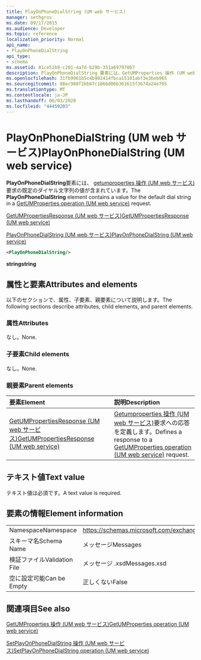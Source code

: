 ```yaml
---
title: PlayOnPhoneDialString (UM web サービス)
manager: sethgros
ms.date: 09/17/2015
ms.audience: Developer
ms.topic: reference
localization_priority: Normal
api_name:
- PlayOnPhoneDialString
api_type:
- schema
ms.assetid: 81ce51b9-c201-4a7d-b29b-351a697970b7
description: PlayOnPhoneDialString 要素には、GetUMProperties 操作 (UM web サービス) 要求の既定のダイヤル文字列の値が含まれています。
ms.openlocfilehash: 31fb9961b5c4b902414fbca15101abf3e3beb965
ms.sourcegitcommit: 88ec988f2bb67c1866d06b361615f3674a24e795
ms.translationtype: MT
ms.contentlocale: ja-JP
ms.lasthandoff: 06/03/2020
ms.locfileid: "44459203"
---
```

# <a name="playonphonedialstring-um-web-service"></a><span data-ttu-id="6c0da-103">PlayOnPhoneDialString (UM web サービス)</span><span class="sxs-lookup"><span data-stu-id="6c0da-103">PlayOnPhoneDialString (UM web service)</span></span>

<span data-ttu-id="6c0da-104">**PlayOnPhoneDialString**要素には、 [getumproperties 操作 (UM web サービス)](getumproperties-operation-um-web-service.md)要求の既定のダイヤル文字列の値が含まれています。</span><span class="sxs-lookup"><span data-stu-id="6c0da-104">The **PlayOnPhoneDialString** element contains a value for the default dial string in a [GetUMProperties operation (UM web service)](getumproperties-operation-um-web-service.md) request.</span></span> 
  
[<span data-ttu-id="6c0da-105">GetUMPropertiesResponse (UM web サービス)</span><span class="sxs-lookup"><span data-stu-id="6c0da-105">GetUMPropertiesResponse (UM web service)</span></span>](getumpropertiesresponse-um-web-service.md)
  
[<span data-ttu-id="6c0da-106">PlayOnPhoneDialString (UM web サービス)</span><span class="sxs-lookup"><span data-stu-id="6c0da-106">PlayOnPhoneDialString (UM web service)</span></span>](playonphonedialstring-um-web-service.md)
  
```xml
<PlayOnPhoneDialString/>
```

 <span data-ttu-id="6c0da-107">**string**</span><span class="sxs-lookup"><span data-stu-id="6c0da-107">**string**</span></span>
## <a name="attributes-and-elements"></a><span data-ttu-id="6c0da-108">属性と要素</span><span class="sxs-lookup"><span data-stu-id="6c0da-108">Attributes and elements</span></span>

<span data-ttu-id="6c0da-109">以下のセクションで、属性、子要素、親要素について説明します。</span><span class="sxs-lookup"><span data-stu-id="6c0da-109">The following sections describe attributes, child elements, and parent elements.</span></span>
  
### <a name="attributes"></a><span data-ttu-id="6c0da-110">属性</span><span class="sxs-lookup"><span data-stu-id="6c0da-110">Attributes</span></span>

<span data-ttu-id="6c0da-111">なし。</span><span class="sxs-lookup"><span data-stu-id="6c0da-111">None.</span></span>
  
### <a name="child-elements"></a><span data-ttu-id="6c0da-112">子要素</span><span class="sxs-lookup"><span data-stu-id="6c0da-112">Child elements</span></span>

<span data-ttu-id="6c0da-113">なし。</span><span class="sxs-lookup"><span data-stu-id="6c0da-113">None.</span></span>
  
### <a name="parent-elements"></a><span data-ttu-id="6c0da-114">親要素</span><span class="sxs-lookup"><span data-stu-id="6c0da-114">Parent elements</span></span>

|<span data-ttu-id="6c0da-115">**要素**</span><span class="sxs-lookup"><span data-stu-id="6c0da-115">**Element**</span></span>|<span data-ttu-id="6c0da-116">**説明**</span><span class="sxs-lookup"><span data-stu-id="6c0da-116">**Description**</span></span>|
|:-----|:-----|
|[<span data-ttu-id="6c0da-117">GetUMPropertiesResponse (UM web サービス)</span><span class="sxs-lookup"><span data-stu-id="6c0da-117">GetUMPropertiesResponse (UM web service)</span></span>](getumpropertiesresponse-um-web-service.md) <br/> |<span data-ttu-id="6c0da-118">[Getumproperties 操作 (UM web サービス)](getumproperties-operation-um-web-service.md)要求への応答を定義します。</span><span class="sxs-lookup"><span data-stu-id="6c0da-118">Defines a response to a [GetUMProperties operation (UM web service)](getumproperties-operation-um-web-service.md) request.</span></span>  <br/> |
   
## <a name="text-value"></a><span data-ttu-id="6c0da-119">テキスト値</span><span class="sxs-lookup"><span data-stu-id="6c0da-119">Text value</span></span>

<span data-ttu-id="6c0da-120">テキスト値は必須です。</span><span class="sxs-lookup"><span data-stu-id="6c0da-120">A text value is required.</span></span>
  
## <a name="element-information"></a><span data-ttu-id="6c0da-121">要素の情報</span><span class="sxs-lookup"><span data-stu-id="6c0da-121">Element information</span></span>

|||
|:-----|:-----|
|<span data-ttu-id="6c0da-122">Namespace</span><span class="sxs-lookup"><span data-stu-id="6c0da-122">Namespace</span></span>  <br/> |https://schemas.microsoft.com/exchange/services/2006/messages  <br/> |
|<span data-ttu-id="6c0da-123">スキーマ名</span><span class="sxs-lookup"><span data-stu-id="6c0da-123">Schema Name</span></span>  <br/> |<span data-ttu-id="6c0da-124">メッセージ</span><span class="sxs-lookup"><span data-stu-id="6c0da-124">Messages</span></span>  <br/> |
|<span data-ttu-id="6c0da-125">検証ファイル</span><span class="sxs-lookup"><span data-stu-id="6c0da-125">Validation File</span></span>  <br/> |<span data-ttu-id="6c0da-126">メッセージ .xsd</span><span class="sxs-lookup"><span data-stu-id="6c0da-126">Messages.xsd</span></span>  <br/> |
|<span data-ttu-id="6c0da-127">空に設定可能</span><span class="sxs-lookup"><span data-stu-id="6c0da-127">Can be Empty</span></span>  <br/> |<span data-ttu-id="6c0da-128">正しくない</span><span class="sxs-lookup"><span data-stu-id="6c0da-128">False</span></span>  <br/> |
   
## <a name="see-also"></a><span data-ttu-id="6c0da-129">関連項目</span><span class="sxs-lookup"><span data-stu-id="6c0da-129">See also</span></span>



[<span data-ttu-id="6c0da-130">GetUMProperties 操作 (UM web サービス)</span><span class="sxs-lookup"><span data-stu-id="6c0da-130">GetUMProperties operation (UM web service)</span></span>](getumproperties-operation-um-web-service.md)
  
[<span data-ttu-id="6c0da-131">SetPlayOnPhoneDialString 操作 (UM web サービス)</span><span class="sxs-lookup"><span data-stu-id="6c0da-131">SetPlayOnPhoneDialString operation (UM web service)</span></span>](setplayonphonedialstring-operation-um-web-service.md)

